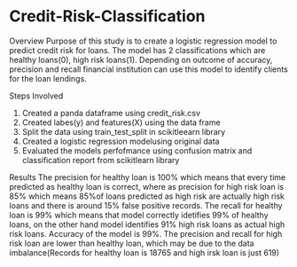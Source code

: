 # Credit-Risk-Classification

Overview
Purpose of this study is to create a logistic regression model to predict credit risk for loans. The model has 2 classifications which are healthy loans(0), high risk loans(1). Depending on outcome of accuracy, precision and recall financial institution can use this model to identify clients for the loan lendings.

Steps Involved
1. Created a panda dataframe using credit_risk.csv
2. Created labes(y) and features(X) using the data frame
3. Split the data using train_test_split in scikitleearn library
4. Created a logistic regression modelusing original data
5. Evaluated the models perfofmance using confusion matrix and classification report from scikitlearn library

Results
The precision for healthy loan is 100% which means that every time predicted as healthy loan is correct, where as precision for high risk loan is 85% which means 85%of loans predicted as high risk are actually high risk loans and there is around 15% false positive records.
The recall for healthy loan is 99% which means that model correctly idetifies 99% of healthy loans, on the other hand model identifies 91% high risk loans as actual high risk loans.
Accuracy of the model is 99%.
The precision and recall for high risk loan are lower than healthy loan, which may be due to the data imbalance(Records for healthy loan is 18765 and high irsk loan is just 619)

